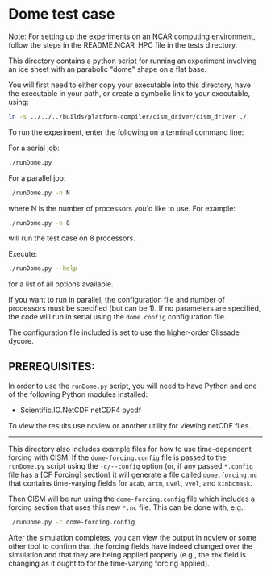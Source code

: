 Dome test case 
==============

Note: For setting up the experiments on an NCAR computing environment, follow the steps in the README.NCAR_HPC file in the tests directory.

This directory contains a python script for running an experiment involving an
ice sheet with an parabolic "dome" shape on a flat base.  

You will first need to either copy your executable into this directory, 
have the executable in your path, or create a symbolic link to your executable,
using:

```sh
ln -s ../../../builds/platform-compiler/cism_driver/cism_driver ./
```

To run the experiment, enter the following on a terminal command line:

For a serial job: 

```sh 
./runDome.py 
```

For a parallel job: 

```sh 
./runDome.py -n N 
```

where N is the number of processors you'd like to use. For example:

```sh 
./runDome.py -n 8 
```

will run the test case on 8 processors.

Execute: 

```sh 
./runDome.py --help 
```

for a list of all options available.

If you want to run in parallel, the configuration file and number of processors
must be specified (but can be 1). If no parameters are specified, the code will
run in serial using the `dome.config` configuration file. 

The configuration file included is set to use the higher-order Glissade dycore.


PREREQUISITES: 
-------------- 

In order to use the `runDome.py` script, you will
need to have Python and one of the following Python modules installed:
* Scientific.IO.NetCDF netCDF4 pycdf

To view the results use ncview or another utility for viewing netCDF files.

--------------------------------------------------------------------------------

This directory also includes example files for how to use time-dependent forcing
with CISM. If the `dome-forcing.config` file is passed to the `runDome.py`
script using the `-c/--config` option (or, if any passed `*.config` file has a
[CF Forcing] section) it will generate a file called `dome.forcing.nc` that
contains time-varying fields for `acab`, `artm`, `uvel`, `vvel`, and
`kinbcmask`.

Then CISM will be run using the `dome-forcing.config` file which includes a
forcing section that uses this new `*.nc` file.  This can be done with, e.g.:

```sh
./runDome.py -c dome-forcing.config
```

After the simulation completes, you can view the output in ncview or some other
tool to confirm that the forcing fields have indeed changed over the simulation
and that they are being applied properly (e.g., the `thk` field is changing as
it ought to for the time-varying forcing applied).

